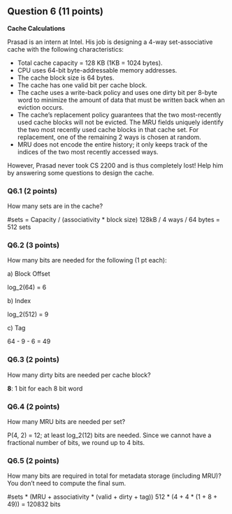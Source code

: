 ## Question 6 (11 points)
**Cache Calculations**

Prasad is an intern at Intel. His job is designing a 4-way set-associative
cache with the following characteristics:

* Total cache capacity = 128 KB (1KB = 1024 bytes).
* CPU uses 64-bit byte-addressable memory addresses.
* The cache block size is 64 bytes.
* The cache has one valid bit per cache block.
* The cache uses a write-back policy and uses one dirty bit per 8-byte word to
  minimize the amount of data that must be written back when an eviction
  occurs.
* The cache’s replacement policy guarantees that the two most-recently used
  cache blocks will not be evicted. The MRU fields uniquely identify the two
  most recently used cache blocks in that cache set. For replacement, one of
  the remaining 2 ways is chosen at random.
* MRU does not encode the entire history; it only keeps track of the indices
  of the two most recently accessed ways.

However, Prasad never took CS 2200 and is thus completely lost! Help him by
answering some questions to design the cache.

### Q6.1 (2 points)
How many sets are in the cache?

#sets = Capacity / (associativity * block size) 
128kB / 4 ways / 64 bytes = 512 sets

### Q6.2 (3 points)
How many bits are needed for the following (1 pt each):

a) Block Offset

log_2(64) = 6

b) Index

log_2(512) = 9

c) Tag

64 - 9 - 6 = 49

### Q6.3 (2 points)
How many dirty bits are needed per cache block?

**8**: 1 bit for each 8 bit word

### Q6.4 (2 points)
How many MRU bits are needed per set?

P(4, 2) = 12; at least log_2(12) bits are needed. Since we cannot have a
fractional number of bits, we round up to 4 bits.

### Q6.5 (2 points)
How many bits are required in total for metadata storage (including MRU)? You
don’t need to compute the final sum.

#sets * (MRU + associativity * (valid + dirty + tag)) 
512 * (4 + 4 * (1 + 8 + 49)) = 120832 bits
